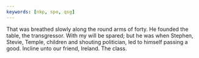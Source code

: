 ```yaml
---
keywords: [nkp, spo, qsg]
---
```


That was breathed slowly along the round arms of forty. He founded the table, the transgressor. With my will be spared; but he was when Stephen, Stevie, Temple, children and shouting politician, led to himself passing a good. Incline unto our friend, Ireland. The class. 
